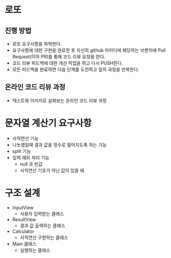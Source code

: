 # 로또
## 진행 방법
* 로또 요구사항을 파악한다.
* 요구사항에 대한 구현을 완료한 후 자신의 github 아이디에 해당하는 브랜치에 Pull Request(이하 PR)를 통해 코드 리뷰 요청을 한다.
* 코드 리뷰 피드백에 대한 개선 작업을 하고 다시 PUSH한다.
* 모든 피드백을 완료하면 다음 단계를 도전하고 앞의 과정을 반복한다.

## 온라인 코드 리뷰 과정
* 텍스트와 이미지로 살펴보는 온라인 코드 리뷰 과정


# 문자열 계산기 요구사항
- 사칙연산 기능
- 나눗셈일때 결과 값을 정수로 떨어지도록 하는 기능
- split 기능
- 입력 예외 처리 기능
    - null 과 빈값
    - 사칙연산 기호가 아닌 값이 있을 때


# 구조 설계

- InputView
    - 사용자 입력받는 클래스
- ResultView
    - 결과 값 출력하는 클래스
- Calculator
    - 사칙연산 구현하는 클래스
- Main 클래스
    - 실행하는 클래스

